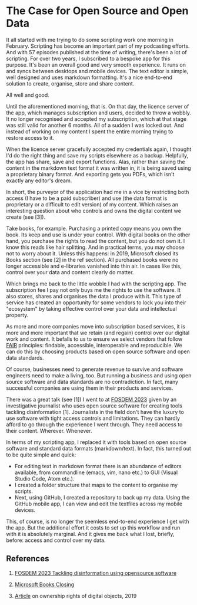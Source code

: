 # The Case for Open Source and Open Data

It all started with me trying to do some scripting work one morning in February. Scripting has become an important part of my podcasting efforts. And with 57 episodes published at the time of writing, there's been a lot of scripting. 
For over two years, I subscribed to a bespoke app for this purpose. It's been an overall good and very smooth experience. It runs on and syncs between desktops and mobile devices. The text editor is simple, well designed and uses markdown formatting. It's a nice end-to-end solution to create, organise, store and share content. 

All well and good. 

Until the aforementioned morning, that is. On that day, the licence server of the app, which manages subscription and users, decided to throw a wobbly. It no longer recognised and accepted my subscription, which at that stage was still valid for another 6 months. All of a sudden I was locked out. And instead of working on my content I spent the entire morning trying to restore access to it. 

When the licence server gracefully accepted my credentials again, I thought I'd do the right thing and save my scripts elsewhere as a backup. Helpfully, the app has share, save and export functions. 
Alas, rather than saving the content in the markdown text format it was written in, it is being saved using a proprietary binary format. And exporting gets you PDFs, which isn't exactly any editor's dream. 

In short, the purveyor of the application had me in a vice by restricting both access (I have to be a paid subscriber) and use (the data format is proprietary or a difficult to edit version) of my content. Which raises an interesting question about who controls and owns the digital content we create (see [3]).

Take books, for example. Purchasing a printed copy means you own the book. Its keep and use is under your control. With digital books on the other hand, you purchase the rights to read the content, but you do not own it. I know this reads like hair splitting. And in practical terms, you may choose not to worry about it. 
Unless this happens: in 2019, Microsoft closed its Books section (see [2] in the ref section). All purchased books were no longer accessible and e-libraries vanished into thin air. In cases like this, control over your data and content clearly do matter. 

Which brings me back to the little wobble I had with the scripting app. The subscription fee I pay not only buys me the rights to use the software. It also stores, shares and organises the data I produce with it. This type of service has created an opportunity for some vendors to lock you into their "ecosystem" by taking effective control over your data and intellectual property. 

As more and more companies move into subscription based services, it is more and more important that we retain (and regain) control over our digital work and content. It befalls to us to ensure we select vendors that follow [FAIR](https://www.go-fair.org) principles: findable, accessible, interoperable and reproducible. We can do this by choosing products based on open source software and open data standards. 

Of course, businesses need to generate revenue to survive and software engineers need to make a living, too. But running a business and using open source software and data standards are no contradiction. In fact, many successful companies are using them in their products and services. 

There was a great talk (see [1]) I went to at [FOSDEM 2023](https://www.fosdem.org/2023) given by an investigative journalist who uses open source software for creating tools tackling disinformation [1]. Journalists in the field don't have the luxury to use software with tight access controls and limitations. They can hardly afford to go through the experience I went through. They need access to their content. Wherever. Whenever.  

In terms of my scripting app, I replaced it with tools based on open source software and standard data formats (markdown/text). In fact, this turned out to be quite simple and quick: 
- For editing text in markdown format there is an abundance of editors available, from commandline (emacs, vim, nano etc.) to GUI (Visual Studio Code, Atom etc.). 
- I created a folder structure that maps to the content to organise my scripts. 
- Next, using GitHub, I created a repository to back up my data. Using the GitHub mobile app, I can view and edit the textfiles across my mobile devices.

This, of course, is no longer the seemless end-to-end experience I get with the app. But the additional effort it costs to set up this workflow and run with it is absolutely marginal. And it gives me back what I lost, briefly, before: access and control over my data. 


## References

1. [FOSDEM 2023 Tackling disinformation using opensource software](https://www.fosdem.org/2023/schedule/event/openresearch_tackling_disinformation/)

2. [Microsoft Books Closing](https://support.microsoft.com/en-us/account-billing/books-in-microsoft-store-faq-ff0b7b84-7052-4088-9262-d7e4ee22419c)

3. [Article](https://theconversation.com/do-we-really-own-our-digital-possessions-115003) on ownership rights of digital objects, 2019



